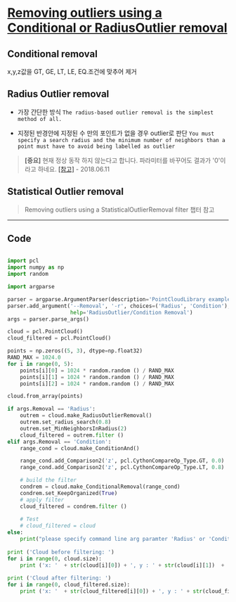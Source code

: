 # [Removing outliers using a Conditional or RadiusOutlier removal](http://pointclouds.org/documentation/tutorials/remove_outliers.php#remove-outliers)

## Conditional removal

x,y,z값을 GT, GE, LT, LE, EQ.조건에 맞추어 제거 


## Radius Outlier removal

- 가장 간단한 방식 `The radius-based outlier removal is the simplest method of all.`

- 지정된 반경안에 지정된 수 만의 포인트가 없을 경우 outlier로 판단 `You must specify a search radius and the minimum number of neighbors than a point must have to avoid being labelled as outlier`


> **[중요]** 현재 정상 동작 하지 않는다고 합니다. 파라미터를 바꾸어도 결과가 '0'이라고 하네요. [[참고]](https://github.com/strawlab/python-pcl/issues/211) - 2018.06.11

## Statistical Outlier removal


> Removing outliers using a StatisticalOutlierRemoval filter 챕터 참고 

---

## Code 

```python 

import pcl
import numpy as np
import random

import argparse

parser = argparse.ArgumentParser(description='PointCloudLibrary example: Remove outliers')
parser.add_argument('--Removal', '-r', choices=('Radius', 'Condition'), default='',
                    help='RadiusOutlier/Condition Removal')
args = parser.parse_args()

cloud = pcl.PointCloud()
cloud_filtered = pcl.PointCloud()

points = np.zeros((5, 3), dtype=np.float32)
RAND_MAX = 1024.0
for i in range(0, 5):
    points[i][0] = 1024 * random.random () / RAND_MAX
    points[i][1] = 1024 * random.random () / RAND_MAX
    points[i][2] = 1024 * random.random () / RAND_MAX

cloud.from_array(points)

if args.Removal == 'Radius':
    outrem = cloud.make_RadiusOutlierRemoval()
    outrem.set_radius_search(0.8)
    outrem.set_MinNeighborsInRadius(2)
    cloud_filtered = outrem.filter ()
elif args.Removal == 'Condition':
    range_cond = cloud.make_ConditionAnd()

    range_cond.add_Comparison2('z', pcl.CythonCompareOp_Type.GT, 0.0)
    range_cond.add_Comparison2('z', pcl.CythonCompareOp_Type.LT, 0.8)

    # build the filter
    condrem = cloud.make_ConditionalRemoval(range_cond)
    condrem.set_KeepOrganized(True)
    # apply filter
    cloud_filtered = condrem.filter ()
    
    # Test
    # cloud_filtered = cloud
else:
    print("please specify command line arg paramter 'Radius' or 'Condition'")
    
print ('Cloud before filtering: ')
for i in range(0, cloud.size):
    print ('x: '  + str(cloud[i][0]) + ', y : ' + str(cloud[i][1])  + ', z : ' + str(cloud[i][2]))
    
print ('Cloud after filtering: ')
for i in range(0, cloud_filtered.size):
    print ('x: '  + str(cloud_filtered[i][0]) + ', y : ' + str(cloud_filtered[i][1])  + ', z : ' + str(cloud_filtered[i][2]))
```